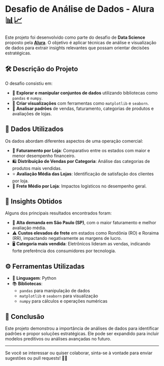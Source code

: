 # Desafio de Análise de Dados - Alura 📊📈

Este projeto foi desenvolvido como parte do desafio de **Data Science** proposto pela **[Alura](https://www.alura.com.br)**. O objetivo é aplicar técnicas de análise e visualização de dados para extrair insights relevantes que possam orientar decisões estratégicas.

## 🛠️ Descrição do Projeto

O desafio consistiu em:
- 📄 **Explorar e manipular conjuntos de dados** utilizando bibliotecas como `pandas` e `numpy`.
- 🎨 **Criar visualizações** com ferramentas como `matplotlib` e `seaborn`.
- 🔎 **Analisar padrões** de vendas, faturamento, categorias de produtos e avaliações de lojas.

## 📂 Dados Utilizados

Os dados abordam diferentes aspectos de uma operação comercial:
- 💸 **Faturamento por Loja**: Comparativo entre os estados com maior e menor desempenho financeiro.
- 🛍️ **Distribuição de Vendas por Categoria**: Análise das categorias de produtos mais vendidas.
- ⭐ **Avaliação Média das Lojas**: Identificação de satisfação dos clientes por loja.
- 🚚 **Frete Médio por Loja**: Impactos logísticos no desempenho geral.

## 🧠 Insights Obtidos

Alguns dos principais resultados encontrados foram:
- 🌟 **Alta demanda em São Paulo (SP)**, com o maior faturamento e melhor avaliação média.
- ⚠️ **Custos elevados de frete** em estados como Rondônia (RO) e Roraima (RR), impactando negativamente as margens de lucro.
- 🖥️ **Categoria mais vendida**: Eletrônicos lideram as vendas, indicando forte preferência dos consumidores por tecnologia.

## ⚙️ Ferramentas Utilizadas

- 🐍 **Linguagem**: Python
- 📚 **Bibliotecas**: 
  - `pandas` para manipulação de dados
  - `matplotlib` e `seaborn` para visualização
  - `numpy` para cálculos e operações numéricas

## 🏁 Conclusão

Este projeto demonstrou a importância de análises de dados para identificar padrões e propor soluções estratégicas. Ele pode ser expandido para incluir modelos preditivos ou análises avançadas no futuro.

---

Se você se interessar ou quiser colaborar, sinta-se à vontade para enviar sugestões ou pull requests! 🚀✨

